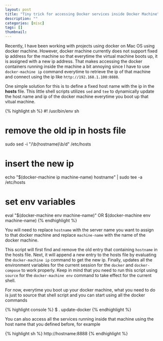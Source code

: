 ```yaml
---
layout: post
title: "Tiny trick for accessing Docker services inside Docker Machine"
description: ""
categories: [misc]
tags: []
thumbnail: 
---
```



Recently, I have been working with projects using docker on Mac OS using docker
machine. However, docker machine currently does not support fixed ip address for
the machine so that everytime the virtual machine boots up, it is assigned with
a new ip address. That makes accessing the docker containers running inside the
machine a bit annoying since I have to use `docker-machine ip` command everytime
to retrieve the ip of that machine and connect using the ip like
`http://192.168.1.100:8888`.

One simple solution for this is to define a fixed host name with the ip in the
**hosts** file. This little shell scripts utilizes `sed` and `tee` to
dynamically update the host name and ip of the docker machine everytime you boot
up that vitual machine.

{% highlight sh %}
#! /usr/bin/env sh

# remove the old ip in hosts file
sudo sed -i "/\b\(hostname\)\b/d" /etc/hosts

# insert the new ip
echo "$(docker-machine ip machine-name) hostname" | sudo tee -a /etc/hosts

# set env variables
eval "$(docker-machine env machine-name)" OR $(docker-machine env machine-name)
{% endhighlight %}

You will need to replace `hostname` with the server name you want to assign to
that docker machine and replace `machine-name` with the name of the docker
machine.

This script will first find and remove the old entry that containing
`hostname` in the hosts file. Next, it will append a new entry to the hosts file
by evaluating the `docker-machine ip` command to get the new ip. Finally, updates
all the environment variables for the current session for the `docker`
and `docker-compose` to work properly. Keep in mind that you need to run this
script using `source` for the `docker-machine env` command to take effect for
the current shell.

<!-- more -->

For now, everytime you boot up your docker machine, what you need to do is just
to source that shell script and you can start using all the docker commands

{% highlight console %}
$ . update-docker
{% endhighlight %}

You can also access all the services running inside that machine using the host
name that you defined before, for example

{% highlight sh %}
http://hostname:8888
{% endhighlight %}

